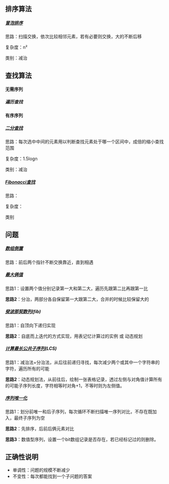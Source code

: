 ## 排序算法

##### [冒泡排序](https://www.bilibili.com/video/BV1db411L71m?p=13)

思路：扫描交换，依次比较相邻元素，若有必要则交换，大的不断后移

复杂度：n²

类别：减治

## 查找算法

#### 无需序列

##### 遍历查找

#### 有序序列

##### [二分查找](https://next.xuetangx.com/learn/THU08091000384/THU08091000384/4215507/video/6083609)

思路：每次选中中间的元素用以判断查找元素处于哪一个区间中，成倍的缩小查找范围

复杂度：1.5logn

类别：减治

##### [Fibonacci查找](https://next.xuetangx.com/learn/THU08091000384/THU08091000384/4215507/video/6083617)

思路：

复杂度：

类别

## 问题

##### [数组倒置](https://www.bilibili.com/video/BV1db411L71m?p=20)

思路：前后两个指针不断交换靠近，直到相遇

##### [最大俩值](https://www.bilibili.com/video/BV1db411L71m?p=23&t=519)

思路1：设置两个值分别记录第一大和第二大，遍历先跟第二比再跟第一比

**思路2**：分治，两部分各自保留第一大跟第二大，合并的时候比较保留大的

##### [斐波那契数列](https://www.bilibili.com/video/BV1db411L71m?p=27)(fib)

思路1：自顶向下递归实现

**思路2**：自底而上迭代的方式实现，用表记忆计算过的实例 或 动态规划

##### [计算最长公共子序列](https://www.bilibili.com/video/BV1db411L71m?p=32)(LCS)

思路1：减治法+分治法，从后往前递归寻找，每次减少两个或其中一个字符串的字符，遍历所有的可能

**思路2**：动态规划法，从前往后，绘制一张表格记录，透过左侧与对角值计算所有的可能子序列长度，字符相等时对角+1，不等时则为左侧值。

##### [序列唯一化](https://next.xuetangx.com/learn/THU08091000384/THU08091000384/4215507/video/6083598)

思路1：划分前唯一和后子序列，每次循环不断扫描唯一序列对比，不存在既加入，最终子序列为空

**思路2**：先排序，后前后俩元素对比

**思路3**：数值型序列，设置一个bit数组记录是否存在，若已经标记过的则删除。

## 正确性说明

- 单调性：问题的规模不断减少
- 不变性：每次都能找到一个子问题的答案

  
